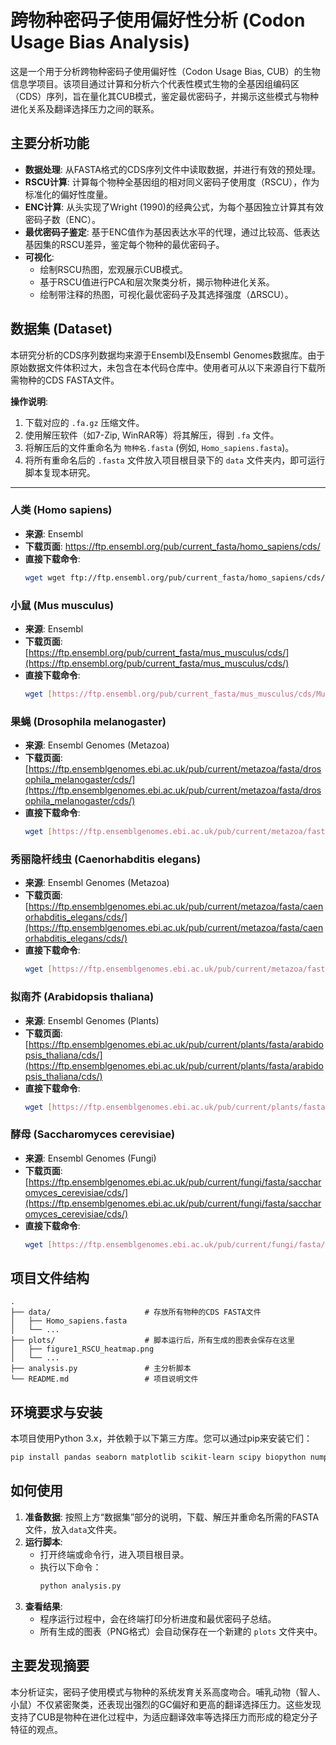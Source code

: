 # 跨物种密码子使用偏好性分析 (Codon Usage Bias Analysis)

这是一个用于分析跨物种密码子使用偏好性（Codon Usage Bias, CUB）的生物信息学项目。该项目通过计算和分析六个代表性模式生物的全基因组编码区（CDS）序列，旨在量化其CUB模式，鉴定最优密码子，并揭示这些模式与物种进化关系及翻译选择压力之间的联系。

## 主要分析功能

- **数据处理**: 从FASTA格式的CDS序列文件中读取数据，并进行有效的预处理。
- **RSCU计算**: 计算每个物种全基因组的相对同义密码子使用度（RSCU），作为标准化的偏好性度量。
- **ENC计算**: 从头实现了Wright (1990)的经典公式，为每个基因独立计算其有效密码子数（ENC）。
- **最优密码子鉴定**: 基于ENC值作为基因表达水平的代理，通过比较高、低表达基因集的RSCU差异，鉴定每个物种的最优密码子。
- **可视化**:
  - 绘制RSCU热图，宏观展示CUB模式。
  - 基于RSCU值进行PCA和层次聚类分析，揭示物种进化关系。
  - 绘制带注释的热图，可视化最优密码子及其选择强度（ΔRSCU）。

## 数据集 (Dataset)

本研究分析的CDS序列数据均来源于Ensembl及Ensembl Genomes数据库。由于原始数据文件体积过大，未包含在本代码仓库中。使用者可从以下来源自行下载所需物种的CDS FASTA文件。

**操作说明**:
1.  下载对应的 `.fa.gz` 压缩文件。
2.  使用解压软件（如7-Zip, WinRAR等）将其解压，得到 `.fa` 文件。
3.  将解压后的文件重命名为 `物种名.fasta` (例如, `Homo_sapiens.fasta`)。
4.  将所有重命名后的 `.fasta` 文件放入项目根目录下的 `data` 文件夹内，即可运行脚本复现本研究。

---

###  人类 (Homo sapiens)
- **来源**: Ensembl
- **下载页面**: https://ftp.ensembl.org/pub/current_fasta/homo_sapiens/cds/
- **直接下载命令**:
  ```bash
  wget wget ftp://ftp.ensembl.org/pub/current_fasta/homo_sapiens/cds/Homo_sapiens.GRCh38.cds.all.fa.gz
  ```

###  小鼠 (Mus musculus)
- **来源**: Ensembl
- **下载页面**: [https://ftp.ensembl.org/pub/current_fasta/mus_musculus/cds/](https://ftp.ensembl.org/pub/current_fasta/mus_musculus/cds/)
- **直接下载命令**:
  ```bash
  wget [https://ftp.ensembl.org/pub/current_fasta/mus_musculus/cds/Mus_musculus.GRCm39.cds.all.fa.gz](https://ftp.ensembl.org/pub/current_fasta/mus_musculus/cds/Mus_musculus.GRCm39.cds.all.fa.gz)
  ```

###  果蝇 (Drosophila melanogaster)
- **来源**: Ensembl Genomes (Metazoa)
- **下载页面**: [https://ftp.ensemblgenomes.ebi.ac.uk/pub/current/metazoa/fasta/drosophila_melanogaster/cds/](https://ftp.ensemblgenomes.ebi.ac.uk/pub/current/metazoa/fasta/drosophila_melanogaster/cds/)
- **直接下载命令**:
  ```bash
  wget [https://ftp.ensemblgenomes.ebi.ac.uk/pub/current/metazoa/fasta/drosophila_melanogaster/cds/Drosophila_melanogaster.BDGP6.32.cds.all.fa.gz](https://ftp.ensemblgenomes.ebi.ac.uk/pub/current/metazoa/fasta/drosophila_melanogaster/cds/Drosophila_melanogaster.BDGP6.32.cds.all.fa.gz)
  ```

###  秀丽隐杆线虫 (Caenorhabditis elegans)
- **来源**: Ensembl Genomes (Metazoa)
- **下载页面**: [https://ftp.ensemblgenomes.ebi.ac.uk/pub/current/metazoa/fasta/caenorhabditis_elegans/cds/](https://ftp.ensemblgenomes.ebi.ac.uk/pub/current/metazoa/fasta/caenorhabditis_elegans/cds/)
- **直接下载命令**:
  ```bash
  wget [https://ftp.ensemblgenomes.ebi.ac.uk/pub/current/metazoa/fasta/caenorhabditis_elegans/cds/Caenorhabditis_elegans.WBcel235.cds.all.fa.gz](https://ftp.ensemblgenomes.ebi.ac.uk/pub/current/metazoa/fasta/caenorhabditis_elegans/cds/Caenorhabditis_elegans.WBcel235.cds.all.fa.gz)
  ```

###  拟南芥 (Arabidopsis thaliana)
- **来源**: Ensembl Genomes (Plants)
- **下载页面**: [https://ftp.ensemblgenomes.ebi.ac.uk/pub/current/plants/fasta/arabidopsis_thaliana/cds/](https://ftp.ensemblgenomes.ebi.ac.uk/pub/current/plants/fasta/arabidopsis_thaliana/cds/)
- **直接下载命令**:
  ```bash
  wget [https://ftp.ensemblgenomes.ebi.ac.uk/pub/current/plants/fasta/arabidopsis_thaliana/cds/Arabidopsis_thaliana.TAIR10.cds.all.fa.gz](https://ftp.ensemblgenomes.ebi.ac.uk/pub/current/plants/fasta/arabidopsis_thaliana/cds/Arabidopsis_thaliana.TAIR10.cds.all.fa.gz)
  ```

###  酵母 (Saccharomyces cerevisiae)
- **来源**: Ensembl Genomes (Fungi)
- **下载页面**: [https://ftp.ensemblgenomes.ebi.ac.uk/pub/current/fungi/fasta/saccharomyces_cerevisiae/cds/](https://ftp.ensemblgenomes.ebi.ac.uk/pub/current/fungi/fasta/saccharomyces_cerevisiae/cds/)
- **直接下载命令**:
  ```bash
  wget [https://ftp.ensemblgenomes.ebi.ac.uk/pub/current/fungi/fasta/saccharomyces_cerevisiae/cds/Saccharomyces_cerevisiae.R64-1-1.cds.all.fa.gz](https://ftp.ensemblgenomes.ebi.ac.uk/pub/current/fungi/fasta/saccharomyces_cerevisiae/cds/Saccharomyces_cerevisiae.R64-1-1.cds.all.fa.gz)
  ```

## 项目文件结构

```
.
├── data/                     # 存放所有物种的CDS FASTA文件
│   ├── Homo_sapiens.fasta
│   └── ...
├── plots/                    # 脚本运行后，所有生成的图表会保存在这里
│   ├── figure1_RSCU_heatmap.png
│   └── ...
├── analysis.py               # 主分析脚本
└── README.md                 # 项目说明文件
```

## 环境要求与安装

本项目使用Python 3.x，并依赖于以下第三方库。您可以通过pip来安装它们：

```bash
pip install pandas seaborn matplotlib scikit-learn scipy biopython numpy
```

## 如何使用

1.  **准备数据**: 按照上方“数据集”部分的说明，下载、解压并重命名所需的FASTA文件，放入`data`文件夹。
2.  **运行脚本**:
    - 打开终端或命令行，进入项目根目录。
    - 执行以下命令：
      ```bash
      python analysis.py
      ```
3.  **查看结果**:
    - 程序运行过程中，会在终端打印分析进度和最优密码子总结。
    - 所有生成的图表（PNG格式）会自动保存在一个新建的 `plots` 文件夹中。

## 主要发现摘要

本分析证实，密码子使用模式与物种的系统发育关系高度吻合。哺乳动物（智人、小鼠）不仅紧密聚类，还表现出强烈的GC偏好和更高的翻译选择压力。这些发现支持了CUB是物种在进化过程中，为适应翻译效率等选择压力而形成的稳定分子特征的观点。
